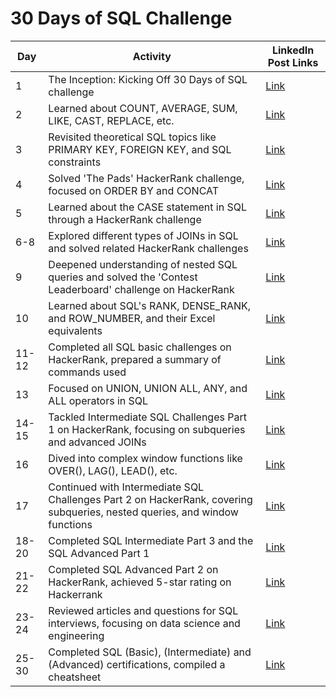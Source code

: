 # 30 Days of SQL Challenge


| Day | Activity | LinkedIn Post Links |
|-----|----------|---------------|
| 1   | The Inception: Kicking Off 30 Days of SQL challenge | [Link](https://www.linkedin.com/posts/ayushlodha7_revising-the-select-query-ii-hackerrank-activity-7146882671028150272-SHEz?utm_source=share&utm_medium=member_desktop) |
| 2   | Learned about COUNT, AVERAGE, SUM, LIKE, CAST, REPLACE, etc. | [Link](https://www.linkedin.com/posts/ayushlodha7_30daysofsql-day2-30daysofsql-activity-7147242247686610944-jk7-?utm_source=share&utm_medium=member_desktop) |
| 3   | Revisited theoretical SQL topics like PRIMARY KEY, FOREIGN KEY, and SQL constraints | [Link](https://www.linkedin.com/posts/ayushlodha7_30daysofsql-day3-30daysofsql-activity-7147626838234660865-UZaJ?utm_source=share&utm_medium=member_desktop) |
| 4   | Solved 'The Pads' HackerRank challenge, focused on ORDER BY and CONCAT | [Link](https://www.linkedin.com/posts/ayushlodha7_the-pads-hackerrank-activity-7147995780501389312-3A0e?utm_source=share&utm_medium=member_desktop) |
| 5   | Learned about the CASE statement in SQL through a HackerRank challenge | [Link](https://www.linkedin.com/posts/ayushlodha7_type-of-triangle-hackerrank-activity-7148581722526265344-cd9h?utm_source=share&utm_medium=member_desktop) |
| 6-8 | Explored different types of JOINs in SQL and solved related HackerRank challenges | [Link](https://www.linkedin.com/posts/ayushlodha7_population-census-hackerrank-activity-7150530519842086915-G82P?utm_source=share&utm_medium=member_desktop) |
| 9   | Deepened understanding of nested SQL queries and solved the 'Contest Leaderboard' challenge on HackerRank | [Link](https://www.linkedin.com/posts/ayushlodha7_contest-leaderboard-hackerrank-activity-7150892232504516609-VUnu?utm_source=share&utm_medium=member_desktop) |
| 10  | Learned about SQL's RANK, DENSE_RANK, and ROW_NUMBER, and their Excel equivalents | [Link](https://www.linkedin.com/posts/ayushlodha7_30daysofsql-30daysofsql-day10-activity-7151149223860678657-lUt2?utm_source=share&utm_medium=member_desktop) |
| 11-12 | Completed all SQL basic challenges on HackerRank, prepared a summary of commands used | [Link](https://www.linkedin.com/posts/ayushlodha7_sql-basic-solutions-activity-7152002921377771520-E_L3?utm_source=share&utm_medium=member_desktop) |
| 13  | Focused on UNION, UNION ALL, ANY, and ALL operators in SQL | [Link](https://www.linkedin.com/posts/ayushlodha7_30daysofsql-day13-30daysofsql-activity-7153565055689601026-qt65?utm_source=share&utm_medium=member_desktop) |
| 14-15 | Tackled Intermediate SQL Challenges Part 1 on HackerRank, focusing on subqueries and advanced JOINs | [Link](https://www.linkedin.com/posts/ayushlodha7_sql-intermediate-part-1-activity-7154633084145938432-gx85?utm_source=share&utm_medium=member_desktop) |
| 16  | Dived into complex window functions like OVER(), LAG(), LEAD(), etc. | [Link](https://www.linkedin.com/posts/ayushlodha7_30daysofsql-30daysofcode-30daysofsql-activity-7155013348911132673-bvWP?utm_source=share&utm_medium=member_desktop) |
| 17  | Continued with Intermediate SQL Challenges Part 2 on HackerRank, covering subqueries, nested queries, and window functions | [Link](https://www.linkedin.com/posts/ayushlodha7_sql-intermediate-solutions-part-ii-activity-7155361374083137537-utSC?utm_source=share&utm_medium=member_desktop) |
| 18-20    | Completed SQL Intermediate Part 3 and the SQL Advanced Part 1                             | [Link](https://www.linkedin.com/posts/ayushlodha7_intermediate-part-3-and-advanced-part-1-activity-7156457722786242560-y7Oo?utm_source=share&utm_medium=member_desktop)      |
| 21-22    | Completed SQL Advanced Part 2 on HackerRank, achieved 5-star rating on Hackerrank                     | [Link](https://www.linkedin.com/posts/ayushlodha7_sql-advanced-part2-activity-7157214397201817600-PUfB?utm_source=share&utm_medium=member_desktop)      |
| 23-24    | Reviewed articles and questions for SQL interviews, focusing on data science and engineering | [Link](https://www.linkedin.com/posts/ayushlodha7_leetcode-sql-interviewpreparation-activity-7158308448089055232-QNlo?utm_source=share&utm_medium=member_desktop)      |
| 25-30    | Completed SQL (Basic), (Intermediate) and (Advanced) certifications, compiled a cheatsheet  | [Link](https://www.linkedin.com/posts/ayushlodha7_sql-cheatsheet-activity-7160057922826162176-N8BV?utm_source=share&utm_medium=member_desktop)      |

